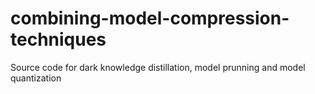 # combining-model-compression-techniques
Source code for dark knowledge distillation, model prunning and model quantization
